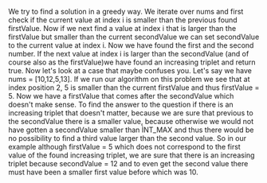 We try to find a solution in a greedy way. We iterate over nums and first check if the current value at index i is smaller than the previous found firstValue. Now if we next find a value at index i that is larger than the firstValue but smaller than the current secondValue we can set secondValue to the current value at index i. Now we have found the first and the second number. If the next value at index i is larger than the secondValue (and of course also as the firstValue)we have found an increasing triplet and return true.
Now let's look at a case that maybe confuses you. Let's say we have nums = [10,12,5,13]. If we run our algorithm on this problem we see that at index position 2, 5 is smaller than the current firstValue and thus firstValue = 5. Now we have a firstValue that comes after the secondValue which doesn't make sense. To find the answer to the question if there is an increasing triplet that doesn't matter, because we are sure that previous to the secondValue there is a smaller value, because otherwise we would not have gotten a secondValue smaller than ÌNT_MAX and thus there would be no possibility to find a third value larger than the second value. So in our example although firstValue = 5 which does not correspond to the first value of the found increasing triplet, we are sure that there is an increasing triplet because secondValue = 12 and to even get the second value there must have been a smaller first value before which was 10.
​
